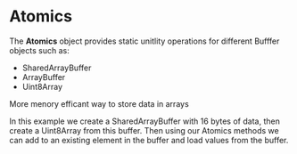 # Atomics

The **Atomics** object provides static unitlity operations for different Bufffer objects such as:

- SharedArrayBuffer
- ArrayBuffer
- Uint8Array

More menory efficant way to store data in arrays 


In this example we create a SharedArrayBuffer with 16 bytes of data, then create a Uint8Array from this buffer. Then using our Atomics methods we can add to an existing element in the buffer and load values from the buffer.  
